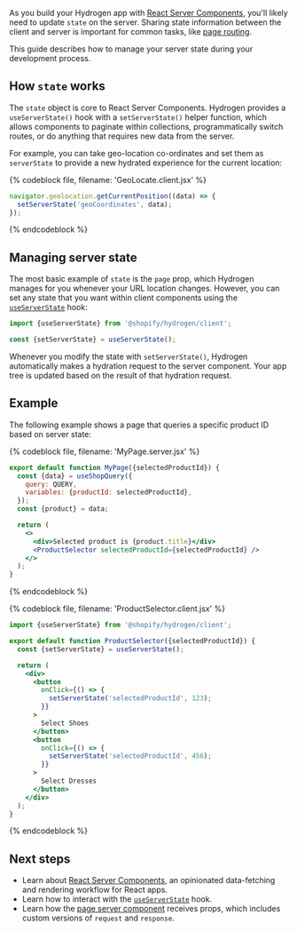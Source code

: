 As you build your Hydrogen app with [React Server Components](/custom-storefronts/hydrogen/framework/react-server-components), you'll likely need to update `state` on the server. Sharing state information between the client and server is important for common tasks, like [page routing](/custom-storefronts/hydrogen/framework/react-server-components#sharing-state-between-client-and-server).

This guide describes how to manage your server state during your development process.

## How `state` works

The `state` object is core to React Server Components. Hydrogen provides a `useServerState()` hook with a `setServerState()` helper function, which allows components to paginate within collections, programmatically switch routes, or do anything that requires new data from the server.

For example, you can take geo-location co-ordinates and set them as `serverState` to provide a new hydrated experience for the current location:

{% codeblock file, filename: 'GeoLocate.client.jsx' %}
```js
navigator.geolocation.getCurrentPosition((data) => {
  setServerState('geoCoordinates', data);
});
```
{% endcodeblock %}

## Managing server state

The most basic example of `state` is the `page` prop, which Hydrogen manages for you whenever your URL location changes. However, you can set any state that you want within client components using the [`useServerState`](/api/hydrogen/hooks/global/useserverstate) hook:

```js
import {useServerState} from '@shopify/hydrogen/client';

const {setServerState} = useServerState();
```

Whenever you modify the state with `setServerState()`, Hydrogen automatically makes a hydration request to the server component. Your app tree is updated based on the result of that hydration request.

## Example

The following example shows a page that queries a specific product ID based on server state:

{% codeblock file, filename: 'MyPage.server.jsx' %}
```jsx
export default function MyPage({selectedProductId}) {
  const {data} = useShopQuery({
    query: QUERY,
    variables: {productId: selectedProductId},
  });
  const {product} = data;

  return (
    <>
      <div>Selected product is {product.title}</div>
      <ProductSelector selectedProductId={selectedProductId} />
    </>
  );
}
```
{% endcodeblock %}

{% codeblock file, filename: 'ProductSelector.client.jsx' %}
```jsx
import {useServerState} from '@shopify/hydrogen/client';

export default function ProductSelector({selectedProductId}) {
  const {setServerState} = useServerState();

  return (
    <div>
      <button
        onClick={() => {
          setServerState('selectedProductId', 123);
        }}
      >
        Select Shoes
      </button>
      <button
        onClick={() => {
          setServerState('selectedProductId', 456);
        }}
      >
        Select Dresses
      </button>
    </div>
  );
}
```
{% endcodeblock %}

## Next steps

- Learn about [React Server Components](/custom-storefronts/hydrogen/framework/react-server-components), an opinionated data-fetching and rendering workflow for React apps.
- Learn how to interact with the [`useServerState`](/api/hydrogen/hooks/global/useserverstate) hook.
- Learn how the [page server component](/custom-storefronts/hydrogen/framework/pages) receives props, which includes custom versions of `request` and `response`.
